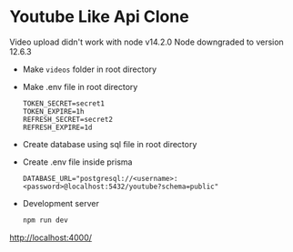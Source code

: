 # Youtube Like Api Clone

Video upload didn't work with node v14.2.0
Node downgraded to version 12.6.3

- Make `videos` folder in root directory
- Make .env file in root directory

  ```
  TOKEN_SECRET=secret1
  TOKEN_EXPIRE=1h
  REFRESH_SECRET=secret2
  REFRESH_EXPIRE=1d
  ```

- Create database using sql file in root directory
- Create .env file inside prisma

  ```
  DATABASE_URL="postgresql://<username>:<password>@localhost:5432/youtube?schema=public"
  ```

- Development server
  ```bash
  npm run dev
  ```

[http://localhost:4000/](http://localhost:4000/)
